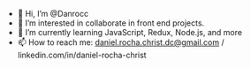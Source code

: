 - 👋 Hi, I’m @Danrocc
- 👀 I’m interested in collaborate in front end projects.
- 🌱 I’m currently learning JavaScript, Redux, Node.js, and more
- 📫 How to reach me: daniel.rocha.christ.dc@gmail.com / linkedin.com/in/daniel-rocha-christ

<!---
Danrocc/Danrocc is a ✨ special ✨ repository because its `README.md` (this file) appears on your GitHub profile.
You can click the Preview link to take a look at your changes.
--->
